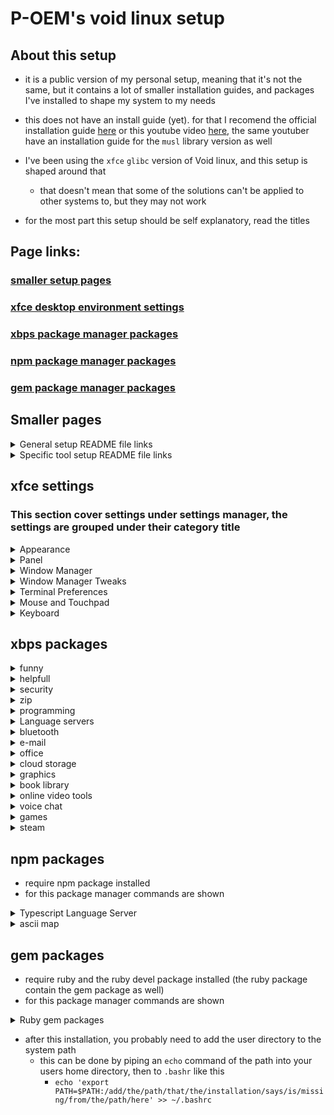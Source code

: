 # P-OEM's void linux setup

## About this setup
* it is a public version of my personal setup, meaning that it's not the same, but it contains a lot of smaller installation guides, and packages I've installed to shape my system to my needs

* this does not have an install guide (yet). for that I recomend the official installation guide [here](https://docs.voidlinux.org/installation/index.html) or this youtube video [here](https://youtu.be/wiP38mNXujE), the same youtuber have an installation guide for the `musl` library version as well

* I've been using the `xfce` `glibc` version of Void linux, and this setup is shaped around that
    * that doesn't mean that some of the solutions can't be applied to other systems to, but they may not work

* for the most part this setup should be self explanatory, read the titles

## Page links:
### [smaller setup pages](#smaller-pages)
### [xfce desktop environment settings](#xfce-settings)
### [xbps package manager packages](#xbps-packages)
### [npm package manager packages](#npm-packages)
### [gem package manager packages](#gem-packages)

## Smaller pages
<details>
<summary>General setup README file links</summary>

### [General solutions to issues](https://github.com/P-OEM/P-OEM-s-void-setup/tree/general-solutions)
### [Launcher setup](https://github.com/P-OEM/P-OEM-s-void-setup/tree/launcher)
</details>

<details>
<summary>Specific tool setup README file links</summary>

### [Git setup](https://github.com/P-OEM/P-OEM-s-void-setup/tree/git)
### [Keyboard language](https://github.com/P-OEM/P-OEM-s-void-setup/tree/keyboard-language)
### [Date and time setup](https://github.com/P-OEM/P-OEM-s-void-setup/tree/date-and-time)
### [AppArmor setup](https://github.com/P-OEM/P-OEM-s-void-setup/tree/apparmor?tab=readme-ov-file)
### [Brightnessctl default screenbrightness setup](https://github.com/P-OEM/P-OEM-s-void-setup/tree/brightnessctl-default-screenbrightness-setup)
### [Bluetooth setup](https://github.com/P-OEM/P-OEM-s-void-setup/tree/bluetooth)
### [GNOME keyring setup](https://github.com/P-OEM/P-OEM-s-void-setup/tree/gnome-keyring)
### [Themes setup](https://github.com/P-OEM/P-OEM-s-void-setup/tree/themes)
### [Background image setup](https://github.com/P-OEM/P-OEM-s-void-setup/tree/background-image)
### [Neovim setup](https://github.com/P-OEM/P-OEM-s-void-setup/tree/neovim)
### [LibreOffice setup](https://github.com/P-OEM/P-OEM-s-void-setup/tree/libreoffice)
### [Thunderbird setup](https://github.com/P-OEM/P-OEM-s-void-setup/tree/thunderbird)
### [Signal setup](https://github.com/P-OEM/P-OEM-s-void-setup/tree/signal)
### [Vesktop setup](https://github.com/P-OEM/P-OEM-s-void-setup/tree/vesktop)
### [Discord setup](https://github.com/P-OEM/P-OEM-s-void-setup/tree/discord)
### [Docker setup](https://github.com/P-OEM/P-OEM-s-void-setup/tree/docker)
### [PlatformIO setup](https://github.com/P-OEM/P-OEM-s-void-setup/tree/platformio)
### [Veloren setup](https://github.com/P-OEM/P-OEM-s-void-setup/tree/veloren)
### [Steam](https://github.com/P-OEM/P-OEM-s-void-setup/tree/steam)
* [Proton list](https://github.com/P-OEM/P-OEM-s-void-setup/tree/proton)
</details>

## xfce settings
### This section cover settings under settings manager, the settings are grouped under their category title
<details>
<summary>Appearance</summary>

* Fonts   
    * Sans Regular
        * Size = 11
    * Sans Monospace Regular
        * Size = 11
</details>

<details>
<summary>Panel</summary>

* Items
    * Workspace Switcher
        * Switch workspaces using the mouse wheel = off
</details>

<details>
<summary>Window Manager</summary>

* Keyboard
    * Maximize window = f11
    * Toggle fullscreen = Ctrl+f11
    * Move window to left workspace = Shift+Ctrl+Alt+Left
    * Move window to right workspace = Shift+Ctrl+Alt+right
    * Tile window to the top = Super+Up
    * Tile window to the bottom = Super+Down
    * Tile window to the left = Super+Left
    * Tile window to the right = Super+Right
    * Tile window to the top-left = Super+H
    * Tile window to the top-right = Super+K
    * Tile window to the bottom-left = Super+J
    * Tile window to the bottom-right = Super+L
</details>

<details>
<summary>Window Manager Tweaks</summary>

* Accessibility
    * Automatically tile windows when moving toward the screen edge = on
</details>

<details>
<summary>Terminal Preferences</summary>

* Appearance
    * Font
        * Terminus Bold 14
    * Background
        * Transparent Background
            * Opacity = 0.70
* Advanced
    * Shortcuts
        * Disable menu shortcut key (F10 by default) = on
</details>

<details>
<summary>Mouse and Touchpad</summary>

* Devices
    * Touchpad
        * Tap touchpad to click = off
</details>

<details>
<summary>Keyboard</summary>

* Application Shortcuts
    * xkill = Ctrl+Escape
</details>

## xbps packages
<details>
<summary>funny</summary>

* sl
* cmatrix
* cowsay
* fortune-mod
</details>

<details>
<summary>helpfull</summary>

* void-repo-nonfree (allow nonfree packages on the system, needed for steam)
* void-repo-multilib (add 32 bit packages, needed for steam)
* bash-completion
* xkill
* brightnessctl
* xreader (document viewer, pdf)
* fastfetch
* xfce4-screenshooter
* ttf-ubuntu-font-family
* gnome-disk-utility
* galculator
</details>

<details>
<summary>security</summary>

* apparmor
* gnome-keyring
</details>

<details>
<summary>zip</summary>

* thunar-archive-plugin
* xarchiver
* unzip
* xz
</details>

<details>
<summary>programming</summary>

* git
* github-cli
* curl
* neovim
* gcc
* make
* cmake
* ruby
* ruby-devel
* pnpm
* docker
* docker-compose
* vscode
</details>

<details>
<summary>Language servers</summary>

* clang
* clang-tools-extra
* lua-language-server
</details>

<details>
<summary>bluetooth</summary>

* bluez
* blueman
</details>

<details>
<summary>e-mail</summary>

* thunderbird
</details>

<details>
<summary>office</summary>

* libreoffice
* libreoffice-writer
* libreoffice-impress
* libreoffice-calc
* libreoffice-math
* libreoffice-base
* libreoffice-i18n-en-US
</details>

<details>
<summary>cloud storage</summary>

* dropbox (run `dropbox update` in terminal after install)
</details>

<details>
<summary>graphics</summary>

* vulkan-loader
* mesa-vulkan-intel (driver, works for intel cpu graphics)
* mesa-vulkan-radeon (driver, works for amd graphics card)
* amdvlk (driver, open source amd graphics card, might not be ideal on older cards)
* Vulkan-Tools
* nvtop
* glmark2
* gimp
* blender
* krita
* obs
* kdenlive
</details>

<details>
<summary>book library</summary>

* calibre
</details>

<details>
<summary>online video tools</summary>

* clipgrab (gui downloader)
* yt-dlp (cli downloader)
* pipe-viewer (watch and download videos)
* mpv (needed for pipe-viewer)
</details>

<details>
<summary>voice chat</summary>

* Signal-Desktop
</details>

<details>
<summary>games</summary>

* dwarffortress
* minetest
* supertux2
* supertuxkart
</details>

<details>
<summary>steam</summary>

* steam
### open source drivers (mesa drivers)
* libgcc-32bit 
* libstdc++-32bit
* libdrm-32bit
* libglvnd-32bit
* mesa-dri-32bit
### more information from video ([here](https://youtu.be/QhOr5ucywtU))
* the original page wiki page is no longer available
</details>

## npm packages
* require npm package installed
* for this package manager commands are shown

<details>
<summary>Typescript Language Server</summary>


* `sudo npm i -g typescript-language-server typescript`
</details>

<details>
<summary>ascii map</summary>

* `sudo npm i -g mapscii`
</details>

## gem packages
* require ruby and the ruby devel package installed (the ruby package contain the gem package as well)
* for this package manager commands are shown

<details>
<summary>Ruby gem packages</summary>

* `gem install solargraph` (ruby language server)
</details>

* after this installation, you probably need to add the user directory to the system path
    * this can be done by piping an `echo` command of the path into your users home directory, then to `.bashr` like this
        * `echo 'export PATH=$PATH:/add/the/path/that/the/installation/says/is/missing/from/the/path/here' >> ~/.bashrc`
